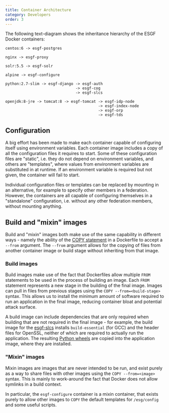 ```yaml
---
title: Container Architecture
category: Developers
order: 3
---
```


The following text-diagram shows the inheritance hierarchy of the ESGF Docker containers:

```
centos:6 -> esgf-postgres

nginx -> esgf-proxy

solr:5.5 -> esgf-solr

alpine -> esgf-configure

python:2.7-slim -> esgf-django -> esgf-auth
                               -> esgf-cog
                               -> esgf-slcs

openjdk:8-jre -> tomcat:8 -> esgf-tomcat -> esgf-idp-node
                                         -> esgf-index-node
                                         -> esgf-orp
                                         -> esgf-tds
```

## Configuration

A big effort has been made to make each container capable of configuring itself
using environment variables. Each container image includes a copy of all the
configuration files it requires to start. Some of these configuration files are
"static", i.e. they do not depend on environment variables, and others are
"templates", where values from environment variables are substituted in at runtime.
If an environment variable is required but not given, the container will fail to start.

Individual configuration files or templates can be replaced by mounting in an
alternative, for example to specify other members in a federation. However, the
containers are all capable of configuring themselves in a "standalone"
configuration, i.e. without any other federation members, without mounting anything.

## Build and "mixin" images

Build and "mixin" images both make use of the same capability in different
ways - namely the ability of the
[COPY statement](https://docs.docker.com/engine/reference/builder/#copy) in a
Dockerfile to accept a `--from` argument. The `--from` argument allows for the
copying of files from another container image or build stage without inheriting
from that image.

### Build images

Build images make use of the fact that Dockerfiles allow multiple `FROM`
statements to be used in the process of building an image. Each `FROM` statement
represents a new stage in the building of the final image. Images can pull in
files from previous stages using the `COPY --from=<build-stage>` syntax. This
allows us to install the minimum amount of software required to run an application
in the final image, reducing container bloat and potential attack surface.

A build image can include dependencies that are only required when building
that are not required in the final image - for example, the build image for the
[esgf-slcs](https://github.com/cedadev/esgf-docker/blob/master/slcs/Dockerfile)
installs `build-essential` (for GCC) and the header files for OpenSSL, neither
of which are required to actually run the application. The resulting
[Python wheels](https://pythonwheels.com/) are copied into the application image,
where they are installed.

### "Mixin" images

Mixin images are images that are never intended to be run, and exist purely
as a way to share files with other images using the `COPY --from=<image>` syntax.
This is mainly to work-around the fact that Docker does not allow symlinks in a
build context.

In particular, the `esgf-configure` container is a mixin container, that exists
purely to allow other images to `COPY` the default templates for `/esg/config`
and some useful scripts.
